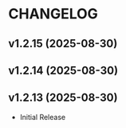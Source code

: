 # CHANGELOG

<!-- version list -->

## v1.2.15 (2025-08-30)


## v1.2.14 (2025-08-30)


## v1.2.13 (2025-08-30)

- Initial Release
